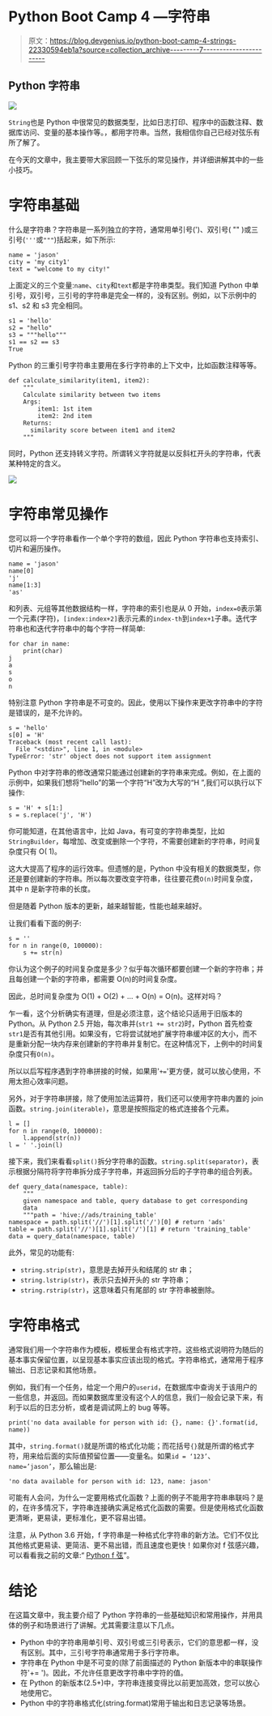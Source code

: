 # Python Boot Camp 4 —字符串

> 原文：<https://blog.devgenius.io/python-boot-camp-4-strings-22330594eb1a?source=collection_archive---------7----------------------->

## Python 字符串

![](img/f3195cf18aecc19b28f7a6e24541c549.png)

`String`也是 Python 中很常见的数据类型，比如日志打印、程序中的函数注释、数据库访问、变量的基本操作等。，都用字符串。当然，我相信你自己已经对弦乐有所了解了。

在今天的文章中，我主要带大家回顾一下弦乐的常见操作，并详细讲解其中的一些小技巧。

# 字符串基础

什么是字符串？字符串是一系列独立的字符，通常用单引号(')、双引号( "" )或三引号(`'''`或`"""`)括起来，如下所示:

```
name = 'jason'
city = 'my city1'
text = "welcome to my city!"
```

上面定义的三个变量:`name`、`city`和`text`都是字符串类型。我们知道 Python 中单引号，双引号，三引号的字符串是完全一样的，没有区别。例如，以下示例中的 s1、s2 和 s3 完全相同。

```
s1 = 'hello'
s2 = "hello"
s3 = """hello"""
s1 == s2 == s3
True
```

Python 的三重引号字符串主要用在多行字符串的上下文中，比如函数注释等等。

```
def calculate_similarity(item1, item2):
    """
    Calculate similarity between two items
    Args:
        item1: 1st item
        item2: 2nd item
    Returns:
      similarity score between item1 and item2
    """
```

同时，Python 还支持转义字符。所谓转义字符就是以反斜杠开头的字符串，代表某种特定的含义。

![](img/cb89d990dbd55c9ee586493d5a677f8f.png)

# 字符串常见操作

您可以将一个字符串看作一个单个字符的数组，因此 Python 字符串也支持索引、切片和遍历操作。

```
name = 'jason'
name[0]
'j'
name[1:3]
'as'
```

和列表、元组等其他数据结构一样，字符串的索引也是从 0 开始，`index=0`表示第一个元素(字符)，`[index:index+2]`表示元素的`index-th`到`index+1`子串。迭代字符串也和迭代字符串中的每个字符一样简单:

```
for char in name:
    print(char)   
j
a
s
o
n
```

特别注意 Python 字符串是不可变的。因此，使用以下操作来更改字符串中的字符是错误的，是不允许的。

```
s = 'hello'
s[0] = 'H'
Traceback (most recent call last):
  File "<stdin>", line 1, in <module>
TypeError: 'str' object does not support item assignment
```

Python 中对字符串的修改通常只能通过创建新的字符串来完成。例如，在上面的示例中，如果我们想将“hello”的第一个字符“H”改为大写的“H ”,我们可以执行以下操作:

```
s = 'H' + s[1:]
s = s.replace('j', 'H')
```

你可能知道，在其他语言中，比如 Java，有可变的字符串类型，比如`StringBuilder`，每增加、改变或删除一个字符，不需要创建新的字符串，时间复杂度只有 O( 1)。

这大大提高了程序的运行效率。但遗憾的是，Python 中没有相关的数据类型，你还是要创建新的字符串。所以每次要改变字符串，往往要花费`O(n)`时间复杂度，其中 n 是新字符串的长度。

但是随着 Python 版本的更新，越来越智能，性能也越来越好。

让我们看看下面的例子:

```
s = ''
for n in range(0, 100000):
    s += str(n)
```

你认为这个例子的时间复杂度是多少？似乎每次循环都要创建一个新的字符串；并且每创建一个新的字符串，都需要 O(n)的时间复杂度。

因此，总时间复杂度为 O(1) + O(2) + … + O(n) = O(n)。这样对吗？

乍一看，这个分析确实有道理，但是必须注意，这个结论只适用于旧版本的 Python。从 Python 2.5 开始，每次串并(`str1 += str2`)时，Python 首先检查`str1`是否有其他引用。如果没有，它将尝试就地扩展字符串缓冲区的大小，而不是重新分配一块内存来创建新的字符串并复制它。在这种情况下，上例中的时间复杂度只有`O(n)`。

所以以后写程序遇到字符串拼接的时候，如果用'`+=`'更方便，就可以放心使用，不用太担心效率问题。

另外，对于字符串拼接，除了使用加法运算符，我们还可以使用字符串内置的 join 函数。`string.join(iterable)`，意思是按照指定的格式连接各个元素。

```
l = []
for n in range(0, 100000):
    l.append(str(n))
l = ' '.join(l)
```

接下来，我们来看看`split()`拆分字符串的函数。`string.split(separator)`，表示根据分隔符将字符串拆分成子字符串，并返回拆分后的子字符串的组合列表。

```
def query_data(namespace, table):
    """
    given namespace and table, query database to get corresponding
    data         
    """path = 'hive://ads/training_table'
namespace = path.split('//')[1].split('/')[0] # return 'ads'
table = path.split('//')[1].split('/')[1] # return 'training_table'
data = query_data(namespace, table)
```

此外，常见的功能有:

*   `string.strip(str)`，意思是去掉开头和结尾的 str 串；
*   `string.lstrip(str)`，表示只去掉开头的 str 字符串；
*   `string.rstrip(str)`，这意味着只有尾部的 str 字符串被删除。

# 字符串格式

通常我们用一个字符串作为模板，模板里会有格式字符。这些格式说明符为随后的基本事实保留位置，以呈现基本事实应该出现的格式。字符串格式，通常用于程序输出、日志记录和其他场景。

例如，我们有一个任务，给定一个用户的`userid`，在数据库中查询关于该用户的一些信息，并返回。而如果数据库里没有这个人的信息，我们一般会记录下来，有利于以后的日志分析，或者是调试网上的 bug 等等。

```
print('no data available for person with id: {}, name: {}'.format(id, name))
```

其中，`string.format()`就是所谓的格式化功能；而花括号`{}`就是所谓的格式字符，用来给后面的实际值预留位置——变量名。如果`id = ‘123’`、`name=’jason’`，那么输出是:

```
'no data available for person with id: 123, name: jason'
```

可能有人会问，为什么一定要用格式化函数？上面的例子不能用字符串串联吗？是的，在许多情况下，字符串连接确实满足格式化函数的需要。但是使用格式化函数更清晰，更易读，更标准化，更不容易出错。

注意，从 Python 3.6 开始，f 字符串是一种格式化字符串的新方法。它们不仅比其他格式更易读、更简洁、更不易出错，而且速度也更快！如果你对 f 弦感兴趣，可以看看我之前的文章:“ [Python f 弦](https://python.plainenglish.io/python-f-strings-far-beyond-the-expectation-e2245cfef629)”。

# 结论

在这篇文章中，我主要介绍了 Python 字符串的一些基础知识和常用操作，并用具体的例子和场景进行了讲解。尤其需要注意以下几点。

*   Python 中的字符串用单引号、双引号或三引号表示，它们的意思都一样，没有区别。其中，三引号字符串通常用于多行字符串。
*   字符串在 Python 中是不可变的(除了前面描述的 Python 新版本中的串联操作符'+= ')。因此，不允许任意更改字符串中字符的值。
*   在 Python 的新版本(2.5+)中，字符串连接变得比以前更加高效，您可以放心地使用它。
*   Python 中的字符串格式化(string.format)常用于输出和日志记录等场景。
